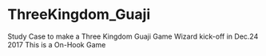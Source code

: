 # ThreeKingdom_Guaji
Study Case to make a Three Kingdom Guaji Game
Wizard kick-off in Dec.24 2017
This is a On-Hook Game
